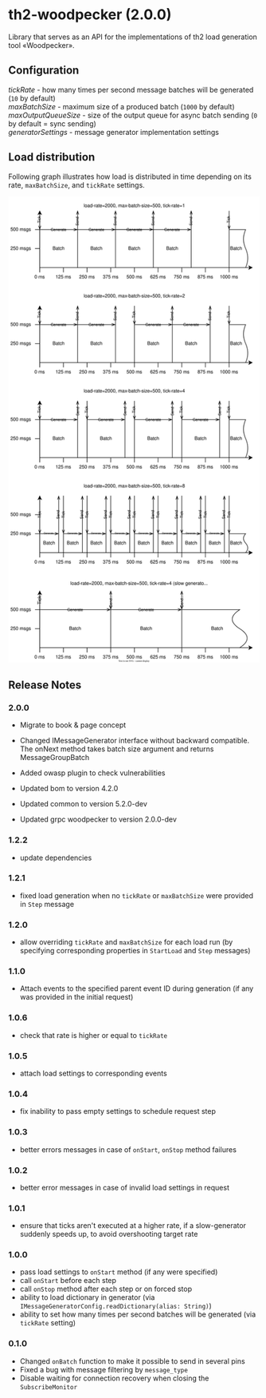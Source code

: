 # th2-woodpecker (2.0.0)

Library that serves as an API for the implementations of th2 load generation tool «Woodpecker».

## Configuration

*tickRate* - how many times per second message batches will be generated (`10` by default)  
*maxBatchSize* - maximum size of a produced batch (`1000` by default)  
*maxOutputQueueSize* - size of the output queue for async batch sending (`0` by default = sync sending)  
*generatorSettings* - message generator implementation settings

## Load distribution

Following graph illustrates how load is distributed in time depending on its rate, `maxBatchSize`, and `tickRate` settings.

![](doc/img/load-distribution.svg "Load distribution")

## Release Notes

### 2.0.0

+ Migrate to book & page concept

+ Changed IMessageGenerator interface without backward compatible. 
  The onNext method takes batch size argument and returns MessageGroupBatch  

+ Added owasp plugin to check vulnerabilities

+ Updated bom to version 4.2.0
+ Updated common to version 5.2.0-dev
+ Updated grpc woodpecker to version 2.0.0-dev

### 1.2.2

+ update dependencies

### 1.2.1

+ fixed load generation when no `tickRate` or `maxBatchSize` were provided in `Step` message

### 1.2.0

+ allow overriding `tickRate` and `maxBatchSize` for each load run (by specifying corresponding properties in `StartLoad` and `Step` messages)

### 1.1.0

+ Attach events to the specified parent event ID during generation (if any was provided in the initial request)

### 1.0.6

+ check that rate is higher or equal to `tickRate`

### 1.0.5

+ attach load settings to corresponding events

### 1.0.4

+ fix inability to pass empty settings to schedule request step

### 1.0.3

+ better errors messages in case of `onStart`, `onStop` method failures

### 1.0.2

+ better error messages in case of invalid load settings in request

### 1.0.1

+ ensure that ticks aren't executed at a higher rate, if a slow-generator suddenly speeds up, to avoid overshooting target rate

### 1.0.0

+ pass load settings to `onStart` method (if any were specified)
+ call `onStart` before each step
+ call `onStop` method after each step or on forced stop
+ ability to load dictionary in generator (via `IMessageGeneratorConfig.readDictionary(alias: String)`)
+ ability to set how many times per second batches will be generated (via `tickRate` setting)

### 0.1.0

+ Changed `onBatch` function to make it possible to send in several pins
+ Fixed a bug with message filtering by `message_type`
+ Disable waiting for connection recovery when closing the `SubscribeMonitor`
